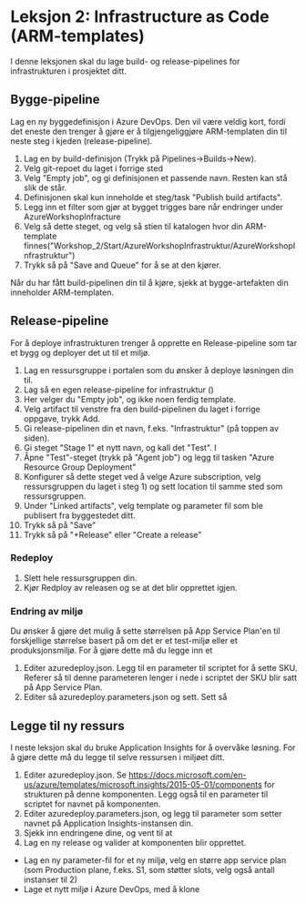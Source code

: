 # Leksjon 2: Infrastructure as Code (ARM-templates)




I denne leksjonen skal du lage build- og release-pipelines for infrastrukturen i prosjektet ditt. 

## Bygge-pipeline 
Lag en ny byggedefinisjon i Azure DevOps. Den vil være veldig kort, fordi det eneste den trenger å gjøre er å tilgjengeliggjøre ARM-templaten din til neste steg i kjeden (release-pipeline).

1. Lag en by build-definisjon (Trykk på Pipelines->Builds->New).
2. Velg git-repoet du laget i forrige sted
3. Velg "Empty job", og gi definisjonen et passende navn. Resten kan stå slik de står.
4. Definisjonen skal kun inneholde et steg/task "Publish build artifacts". 
5. Legg inn et filter som gjør at bygget trigges bare når endringer under AzureWorkshopInfracture 
6. Velg så dette steget, og velg så stien til katalogen hvor din ARM-template finnes("Workshop_2/Start/AzureWorkshopInfrastruktur/AzureWorkshopInfrastruktur")
7. Trykk så på "Save and Queue" for å se at den kjører.

Når du har fått build-pipelinen din til å kjøre, sjekk at bygge-artefakten din inneholder ARM-templaten.

## Release-pipeline

For å deploye infrastrukturen trenger å opprette en Release-pipeline som tar et bygg og deployer det ut til et miljø.

1. Lag en ressursgruppe i portalen som du ønsker å deploye løsningen din til. 
2. Lag så en egen release-pipeline for infrastruktur ()
3. Her velger du "Empty job", og ikke noen ferdig template.
4. Velg artifact til venstre fra den build-pipelinen du laget i forrige oppgave, trykk Add.
4. Gi release-pipelinen din et navn, f.eks. "Infrastruktur" (på toppen av siden).
5. Gi steget "Stage 1" et nytt navn, og kall det "Test". I 
5. Åpne "Test"-steget (trykk på "Agent job") og legg til tasken "Azure Resource Group Deployment"
6. Konfigurer så dette steget ved å velge Azure subscription, velg ressursgruppen du laget i steg 1) og sett location til samme sted som ressursgruppen.
7. Under "Linked artifacts", velg template og parameter fil som ble publisert fra byggestedet ditt.
4. Trykk så på "Save"
5. Trykk så på "+Release" eller "Create a release"

### Redeploy

1. Slett hele ressursgruppen din.
2. Kjør Redploy av releasen og se at det blir opprettet igjen.

### Endring av miljø
Du ønsker å gjøre det mulig å sette størrelsen på App Service Plan'en til forskjellige størrelse basert på om det er et test-miljø eller
et produksjonsmiljø. For å gjøre dette må du legge inn et 

1. Editer azuredeploy.json. Legg til en parameter til scriptet for å sette SKU. Referer så til denne parameteren lenger i nede i scriptet der SKU blir satt på App Service Plan.
2. Editer så azuredeploy.parameters.json og sett. Sett så 



## Legge til ny ressurs

I neste leksjon skal du bruke Application Insights for å overvåke løsning. For å gjøre dette må du legge til selve ressursen i miljøet ditt.

1. Editer azuredeploy.json. Se https://docs.microsoft.com/en-us/azure/templates/microsoft.insights/2015-05-01/components for strukturen på denne komponenten. Legg også til en parameter til scriptet for navnet på komponenten.
2. Editer azuredeploy.parameters.json, og legg til parameter som setter navnet på Application Insights-instansen din.
3. Sjekk inn endringene dine, og vent til at 
4. Lag en ny release og valider at komponenten blir opprettet. 


- Lag en ny parameter-fil for et ny miljø, velg en større app service plan (som Production plane, f.eks. S1, som støtter slots, velg også antall instanser til 2) 
- Lage et nytt miljø i Azure DevOps, med å klone






